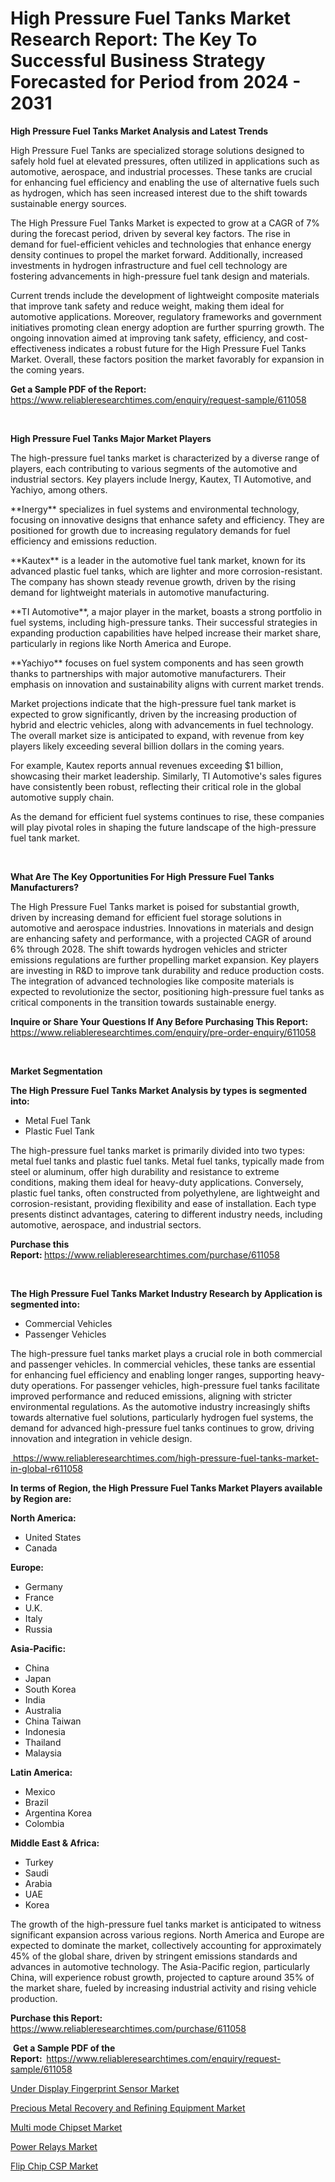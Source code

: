 <p><h1>High Pressure Fuel Tanks Market Research Report: The Key To Successful Business Strategy Forecasted for Period from 2024 - 2031</h1></p><p><strong>High Pressure Fuel Tanks Market Analysis and Latest Trends</strong></p>
<p><p>High Pressure Fuel Tanks are specialized storage solutions designed to safely hold fuel at elevated pressures, often utilized in applications such as automotive, aerospace, and industrial processes. These tanks are crucial for enhancing fuel efficiency and enabling the use of alternative fuels such as hydrogen, which has seen increased interest due to the shift towards sustainable energy sources.</p><p>The High Pressure Fuel Tanks Market is expected to grow at a CAGR of 7% during the forecast period, driven by several key factors. The rise in demand for fuel-efficient vehicles and technologies that enhance energy density continues to propel the market forward. Additionally, increased investments in hydrogen infrastructure and fuel cell technology are fostering advancements in high-pressure fuel tank design and materials. </p><p>Current trends include the development of lightweight composite materials that improve tank safety and reduce weight, making them ideal for automotive applications. Moreover, regulatory frameworks and government initiatives promoting clean energy adoption are further spurring growth. The ongoing innovation aimed at improving tank safety, efficiency, and cost-effectiveness indicates a robust future for the High Pressure Fuel Tanks Market. Overall, these factors position the market favorably for expansion in the coming years.</p></p>
<p><strong>Get a Sample PDF of the Report:&nbsp;</strong> <a href="https://www.reliableresearchtimes.com/enquiry/request-sample/611058?utm_campaign=1386&utm_medium=2&utm_source=Github&utm_content=ia&utm_term=29092024&utm_id=high-pressure-fuel-tanks">https://www.reliableresearchtimes.com/enquiry/request-sample/611058</a></p>
<p>&nbsp;</p>
<p><strong>High Pressure Fuel Tanks Major Market Players</strong></p>
<p><p>The high-pressure fuel tanks market is characterized by a diverse range of players, each contributing to various segments of the automotive and industrial sectors. Key players include Inergy, Kautex, TI Automotive, and Yachiyo, among others.</p><p>**Inergy** specializes in fuel systems and environmental technology, focusing on innovative designs that enhance safety and efficiency. They are positioned for growth due to increasing regulatory demands for fuel efficiency and emissions reduction.</p><p>**Kautex** is a leader in the automotive fuel tank market, known for its advanced plastic fuel tanks, which are lighter and more corrosion-resistant. The company has shown steady revenue growth, driven by the rising demand for lightweight materials in automotive manufacturing.</p><p>**TI Automotive**, a major player in the market, boasts a strong portfolio in fuel systems, including high-pressure tanks. Their successful strategies in expanding production capabilities have helped increase their market share, particularly in regions like North America and Europe.</p><p>**Yachiyo** focuses on fuel system components and has seen growth thanks to partnerships with major automotive manufacturers. Their emphasis on innovation and sustainability aligns with current market trends.</p><p>Market projections indicate that the high-pressure fuel tank market is expected to grow significantly, driven by the increasing production of hybrid and electric vehicles, along with advancements in fuel technology. The overall market size is anticipated to expand, with revenue from key players likely exceeding several billion dollars in the coming years.</p><p>For example, Kautex reports annual revenues exceeding $1 billion, showcasing their market leadership. Similarly, TI Automotive's sales figures have consistently been robust, reflecting their critical role in the global automotive supply chain.</p><p>As the demand for efficient fuel systems continues to rise, these companies will play pivotal roles in shaping the future landscape of the high-pressure fuel tank market.</p></p>
<p>&nbsp;</p>
<p><strong>What Are The Key Opportunities For High Pressure Fuel Tanks Manufacturers?</strong></p>
<p><p>The High Pressure Fuel Tanks market is poised for substantial growth, driven by increasing demand for efficient fuel storage solutions in automotive and aerospace industries. Innovations in materials and design are enhancing safety and performance, with a projected CAGR of around 6% through 2028. The shift towards hydrogen vehicles and stricter emissions regulations are further propelling market expansion. Key players are investing in R&D to improve tank durability and reduce production costs. The integration of advanced technologies like composite materials is expected to revolutionize the sector, positioning high-pressure fuel tanks as critical components in the transition towards sustainable energy.</p></p>
<p><strong>Inquire or Share Your Questions If Any Before Purchasing This Report:</strong> <a href="https://www.reliableresearchtimes.com/enquiry/pre-order-enquiry/611058?utm_campaign=1386&utm_medium=2&utm_source=Github&utm_content=ia&utm_term=29092024&utm_id=high-pressure-fuel-tanks">https://www.reliableresearchtimes.com/enquiry/pre-order-enquiry/611058</a></p>
<p>&nbsp;</p>
<p><strong>Market Segmentation</strong></p>
<p><strong>The High Pressure Fuel Tanks Market Analysis by types is segmented into:</strong></p>
<p><ul><li>Metal Fuel Tank</li><li>Plastic Fuel Tank</li></ul></p>
<p><p>The high-pressure fuel tanks market is primarily divided into two types: metal fuel tanks and plastic fuel tanks. Metal fuel tanks, typically made from steel or aluminum, offer high durability and resistance to extreme conditions, making them ideal for heavy-duty applications. Conversely, plastic fuel tanks, often constructed from polyethylene, are lightweight and corrosion-resistant, providing flexibility and ease of installation. Each type presents distinct advantages, catering to different industry needs, including automotive, aerospace, and industrial sectors.</p></p>
<p><strong>Purchase this Report:&nbsp;</strong><a href="https://www.reliableresearchtimes.com/purchase/611058?utm_campaign=1386&utm_medium=2&utm_source=Github&utm_content=ia&utm_term=29092024&utm_id=high-pressure-fuel-tanks">https://www.reliableresearchtimes.com/purchase/611058</a></p>
<p>&nbsp;</p>
<p><strong>The High Pressure Fuel Tanks Market Industry Research by Application is segmented into:</strong></p>
<p><ul><li>Commercial Vehicles</li><li>Passenger Vehicles</li></ul></p>
<p><p>The high-pressure fuel tanks market plays a crucial role in both commercial and passenger vehicles. In commercial vehicles, these tanks are essential for enhancing fuel efficiency and enabling longer ranges, supporting heavy-duty operations. For passenger vehicles, high-pressure fuel tanks facilitate improved performance and reduced emissions, aligning with stricter environmental regulations. As the automotive industry increasingly shifts towards alternative fuel solutions, particularly hydrogen fuel systems, the demand for advanced high-pressure fuel tanks continues to grow, driving innovation and integration in vehicle design.</p></p>
<p><a href="https://www.reliableresearchtimes.com/high-pressure-fuel-tanks-market-in-global-r611058?utm_campaign=1386&utm_medium=2&utm_source=Github&utm_content=ia&utm_term=29092024&utm_id=high-pressure-fuel-tanks">&nbsp;https://www.reliableresearchtimes.com/high-pressure-fuel-tanks-market-in-global-r611058</a></p>
<p><strong>In terms of Region, the High Pressure Fuel Tanks Market Players available by Region are:</strong></p>
<p>
    <p> <strong> North America: </strong>
        <ul>
            <li>United States</li>
            <li>Canada</li>
        </ul>
        </p> 
    <p> <strong> Europe: </strong>
        <ul>
            <li>Germany</li>
            <li>France</li>
            <li>U.K.</li>
            <li>Italy</li>
            <li>Russia</li>
        </ul>
        </p> 
    <p> <strong> Asia-Pacific: </strong>
        <ul>
            <li>China</li>
            <li>Japan</li>
            <li>South Korea</li>
            <li>India</li>
            <li>Australia</li>
            <li>China Taiwan</li>
            <li>Indonesia</li>
            <li>Thailand</li>
            <li>Malaysia</li>
        </ul>
        </p> 
    <p> <strong> Latin America: </strong>
        <ul>
            <li>Mexico</li>
            <li>Brazil</li>
            <li>Argentina Korea</li>
            <li>Colombia</li>
        </ul>
        </p> 
    <p> <strong> Middle East & Africa: </strong>
        <ul>
            <li>Turkey</li>
            <li>Saudi</li>
            <li>Arabia</li>
            <li>UAE</li>
            <li>Korea</li>
        </ul>
    </p>
    </p>
<p><p>The growth of the high-pressure fuel tanks market is anticipated to witness significant expansion across various regions. North America and Europe are expected to dominate the market, collectively accounting for approximately 45% of the global share, driven by stringent emissions standards and advances in automotive technology. The Asia-Pacific region, particularly China, will experience robust growth, projected to capture around 35% of the market share, fueled by increasing industrial activity and rising vehicle production.</p></p>
<p><strong>Purchase this Report: </strong><a href="https://www.reliableresearchtimes.com/purchase/611058?utm_campaign=1386&utm_medium=2&utm_source=Github&utm_content=ia&utm_term=29092024&utm_id=high-pressure-fuel-tanks">https://www.reliableresearchtimes.com/purchase/611058</a></p>
<p>&nbsp;<strong>Get a Sample PDF of the Report:&nbsp;&nbsp;</strong><a href="https://www.reliableresearchtimes.com/enquiry/request-sample/611058?utm_campaign=1386&utm_medium=2&utm_source=Github&utm_content=ia&utm_term=29092024&utm_id=high-pressure-fuel-tanks">https://www.reliableresearchtimes.com/enquiry/request-sample/611058</a></p>
<p><strong></strong></p>
<p><p><a href="https://www.linkedin.com/pulse/under-display-fingerprint-sensor-market-size-growth-trends-l1hpf?utm_campaign=1386&utm_medium=2&utm_source=Github&utm_content=ia&utm_term=29092024&utm_id=high-pressure-fuel-tanks">Under Display Fingerprint Sensor Market</a></p><p><a href="https://issuu.com/reportprime-2/docs/precious-metal-recovery-and-refinin_315f7331299d01?utm_campaign=1386&utm_medium=2&utm_source=Github&utm_content=ia&utm_term=29092024&utm_id=high-pressure-fuel-tanks">Precious Metal Recovery and Refining Equipment Market</a></p><p><a href="https://www.linkedin.com/pulse/global-multi-mode-chipset-market-focus-application-end-use-industry-fvjtf?utm_campaign=1386&utm_medium=2&utm_source=Github&utm_content=ia&utm_term=29092024&utm_id=high-pressure-fuel-tanks">Multi mode Chipset Market</a></p><p><a href="https://issuu.com/reportprime-2/docs/power-relays-market-size-2030.pptx_c3d1974f12b138?utm_campaign=1386&utm_medium=2&utm_source=Github&utm_content=ia&utm_term=29092024&utm_id=high-pressure-fuel-tanks">Power Relays Market</a></p><p><a href="https://www.linkedin.com/pulse/emerging-market-trends-regional-analysis-flip-chip-csp-forecasted-g5kzf?utm_campaign=1386&utm_medium=2&utm_source=Github&utm_content=ia&utm_term=29092024&utm_id=high-pressure-fuel-tanks">Flip Chip CSP Market</a></p></p>